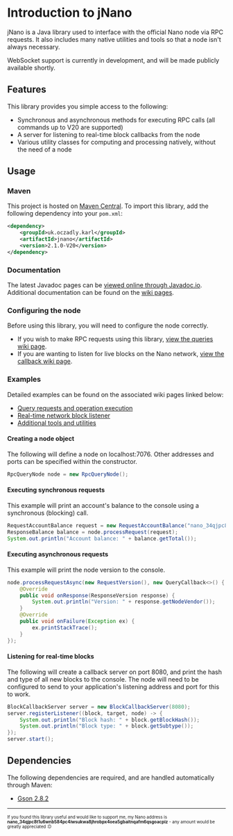 # Introduction to jNano
jNano is a Java library used to interface with the official Nano node via RPC requests.
It also includes many native utilities and tools so that a node isn't always necessary.

WebSocket support is currently in development, and will be made publicly available shortly.
## Features
This library provides you simple access to the following:
- Synchronous and asynchronous methods for executing RPC calls (all commands up to V20 are supported)
- A server for listening to real-time block callbacks from the node
- Various utility classes for computing and processing natively, without the need of a node

## Usage
### Maven
This project is hosted on [Maven Central](https://search.maven.org/artifact/uk.oczadly.karl/jnano). To import this
 library, add the following dependency into your `pom.xml`:
```xml
<dependency>
    <groupId>uk.oczadly.karl</groupId>
    <artifactId>jnano</artifactId>
    <version>2.1.0-V20</version>
</dependency>
```

### Documentation
The latest Javadoc pages can be [viewed online through Javadoc.io](https://www.javadoc.io/doc/uk.oczadly.karl/jnano).
Additional documentation can be found on the [wiki pages](https://github.com/koczadly/jNano/wiki/).

### Configuring the node
Before using this library, you will need to configure the node correctly.
- If you wish to make RPC requests using this library, 
[view the queries wiki page](https://github.com/koczadly/jNano/wiki/Query-requests#node-configuration).
- If you are wanting to listen for live blocks on the Nano network, 
[view the callback wiki page](https://github.com/koczadly/jNano/wiki/Block-callback#node-configuration).

### Examples
Detailed examples can be found on the associated wiki pages linked below:
- [Query requests and operation execution](https://github.com/koczadly/jNano/wiki/Query-requests#how-to-use-the-library)
- [Real-time network block listener](https://github.com/koczadly/jNano/wiki/Block-callback#how-to-use-the-library)
- [Additional tools and utilities](https://github.com/koczadly/jNano/wiki/Utilities)

#### Creating a node object
The following will define a node on localhost:7076. Other addresses and ports can be specified within the constructor.
```java
RpcQueryNode node = new RpcQueryNode();
```
#### Executing synchronous requests
This example will print an account's balance to the console using a synchronous (blocking) call.
```java
RequestAccountBalance request = new RequestAccountBalance("nano_34qjpc8t1u6wnb584pc4iwsukwa8jhrobpx4oea5gbaitnqafm6qsgoacpiz");
ResponseBalance balance = node.processRequest(request);
System.out.println("Account balance: " + balance.getTotal());
```
#### Executing asynchronous requests
This example will print the node version to the console.
```java
node.processRequestAsync(new RequestVersion(), new QueryCallback<>() {
    @Override
    public void onResponse(ResponseVersion response) {
        System.out.println("Version: " + response.getNodeVendor());
    }
    @Override
    public void onFailure(Exception ex) {
        ex.printStackTrace();
    }
});
```
#### Listening for real-time blocks
The following will create a callback server on port 8080, and print the hash and type of all new blocks to the
 console. The node will need to be configured to send to your application's listening address and port for this to work.
```java
BlockCallbackServer server = new BlockCallbackServer(8080);
server.registerListener((block, target, node) -> {
    System.out.println("Block hash: " + block.getBlockHash());
    System.out.println("Block type: " + block.getSubtype());
});
server.start();
```


## Dependencies
The following dependencies are required, and are handled automatically through Maven:
- [Gson 2.8.2](https://github.com/google/gson)

---

<sup><sup>If you found this library useful and would like to support me, my Nano address is 
<b>nano_34qjpc8t1u6wnb584pc4iwsukwa8jhrobpx4oea5gbaitnqafm6qsgoacpiz</b> - 
any amount would be greatly appreciated :D</sup></sup>
